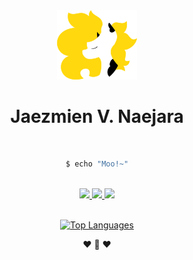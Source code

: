 <div align="center">

<img src="https://raw.githubusercontent.com/Jaezmien/Jaezmien/master/images/logo.png">
<h1>Jaezmien V. Naejara</h1>

<br/>
	
```bash
$ echo "Moo!~"
```
	
<br/>
	
<div>
	<a href="https://jaezmien.heysora.net">
		<img src="https://img.shields.io/badge/%F0%9F%8C%90%20Website-jaezmien.heysora.net-ffd80e?style=flat-square">    
	</a>	
	<a href="https://www.youtube.com/channel/UCTXYVbsNeYEZfYEv6YaWc8A">
		<img src="https://img.shields.io/badge/Youtube-Vinyl Melody-f00?style=flat-square&logo=youtube">    
	</a>	
	<a href="https://twitter.com/jaezmien">
		<img src="https://img.shields.io/badge/Twitter-@Jaezmien-1DA1F2?style=flat-square&logo=twitter">    
	</a>	
</div>

<br/>
	
[![Top Languages](https://github-readme-stats.vercel.app/api/top-langs/?username=jaezmien&theme=tokyonight&layout=compact)](https://github.com/anuraghazra/github-readme-stats)
	
❤ 🐄 ❤
</div>
